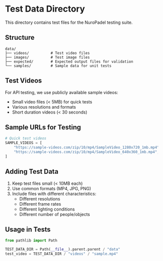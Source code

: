 # Test Data Directory

This directory contains test files for the NuroPadel testing suite.

## Structure

```
data/
├── videos/          # Test video files
├── images/          # Test image files
├── expected/        # Expected output files for validation
└── samples/         # Sample data for unit tests
```

## Test Videos

For API testing, we use publicly available sample videos:
- Small video files (< 5MB) for quick tests
- Various resolutions and formats
- Short duration videos (< 30 seconds)

## Sample URLs for Testing

```python
# Quick test videos
SAMPLE_VIDEOS = [
    "https://sample-videos.com/zip/10/mp4/SampleVideo_1280x720_1mb.mp4",
    "https://sample-videos.com/zip/10/mp4/SampleVideo_640x360_1mb.mp4",
]
```

## Adding Test Data

1. Keep test files small (< 10MB each)
2. Use common formats (MP4, JPG, PNG)
3. Include files with different characteristics:
   - Different resolutions
   - Different frame rates
   - Different lighting conditions
   - Different number of people/objects

## Usage in Tests

```python
from pathlib import Path

TEST_DATA_DIR = Path(__file__).parent.parent / "data"
test_video = TEST_DATA_DIR / "videos" / "sample.mp4"